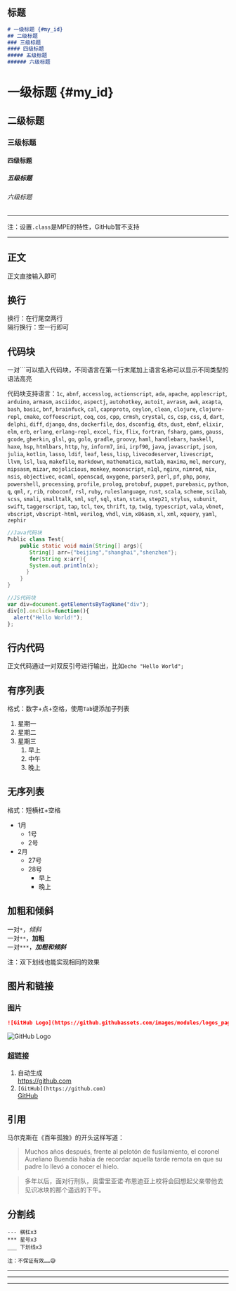 ## 标题
```markdown
# 一级标题 {#my_id}
## 二级标题
### 三级标题
#### 四级标题
##### 五级标题
###### 六级标题
```
# 一级标题 {#my_id}
## 二级标题
### 三级标题
#### 四级标题
##### 五级标题
###### 六级标题
***
注：设置`.class`是MPE的特性，GitHub暂不支持  
***
## 正文
正文直接输入即可  

## 换行
换行：在行尾空两行  
隔行换行：空一行即可

## 代码块
一对```可以插入代码块，不同语言在第一行末尾加上语言名称可以显示不同类型的语法高亮

代码块支持语言：`1c`, `abnf`, `accesslog`, `actionscript`, `ada`, `apache`, `applescript`, `arduino`, `armasm`, `asciidoc`, `aspectj`, `autohotkey`, `autoit`, `avrasm`, `awk`, `axapta`, `bash`, `basic`, `bnf`, `brainfuck`, `cal`, `capnproto`, `ceylon`, `clean`, `clojure`, `clojure-repl`, `cmake`, `coffeescript`, `coq`, `cos`, `cpp`, `crmsh`, `crystal`, `cs`, `csp`, `css`, `d`, `dart`, `delphi`, `diff`, `django`, `dns`, `dockerfile`, `dos`, `dsconfig`, `dts`, `dust`, `ebnf`, `elixir`, `elm`, `erb`, `erlang`, `erlang-repl`, `excel`, `fix`, `flix`, `fortran`, `fsharp`, `gams`, `gauss`, `gcode`, `gherkin`, `glsl`, `go`, `golo`, `gradle`, `groovy`, `haml`, `handlebars`, `haskell`, `haxe`, `hsp`, `htmlbars`, `http`, `hy`, `inform7`, `ini`, `irpf90`, `java`, `javascript`, `json`, `julia`, `kotlin`, `lasso`, `ldif`, `leaf`, `less`, `lisp`, `livecodeserver`, `livescript`, `llvm`, `lsl`, `lua`, `makefile`, `markdown`, `mathematica`, `matlab`, `maxima`, `mel`, `mercury`, `mipsasm`, `mizar`, `mojolicious`, `monkey`, `moonscript`, `n1ql`, `nginx`, `nimrod`, `nix`, `nsis`, `objectivec`, `ocaml`, `openscad`, `oxygene`, `parser3`, `perl`, `pf`, `php`, `pony`, `powershell`, `processing`, `profile`, `prolog`, `protobuf`, `puppet`, `purebasic`, `python`, `q`, `qml`, `r`, `rib`, `roboconf`, `rsl`, `ruby`, `ruleslanguage`, `rust`, `scala`, `scheme`, `scilab`, `scss`, `smali`, `smalltalk`, `sml`, `sqf`, `sql`, `stan`, `stata`, `step21`, `stylus`, `subunit`, `swift`, `taggerscript`, `tap`, `tcl`, `tex`, `thrift`, `tp`, `twig`, `typescript`, `vala`, `vbnet`, `vbscript`, `vbscript-html`, `verilog`, `vhdl`, `vim`, `x86asm`, `xl`, `xml`, `xquery`, `yaml`, `zephir`

```java
//Java代码块
Public class Test{
    public static void main(String[] args){
       String[] arr={"beijing","shanghai","shenzhen"};
       for(String x:arr){
       System.out.println(x);
      }
    }
}
```
```js
//JS代码块
var div=document.getElementsByTagName("div");
div[0].onclick=function(){
  alert("Hello World!");
};
```

## 行内代码
正文代码通过一对双反引号进行输出，比如``echo "Hello World";``

## 有序列表
格式：数字+点+空格，使用``Tab``键添加子列表
1. 星期一
2. 星期二
3. 星期三
   1. 早上
   2. 中午
   3. 晚上

## 无序列表
格式：短横杠+空格
- 1月
  - 1号
  - 2号
- 2月
  - 27号
  - 28号
    - 早上
    - 晚上

## 加粗和倾斜
一对``*``，*倾斜*  
一对``**``，**加粗**  
一对``***``，***加粗和倾斜***

注：双下划线也能实现相同的效果

## 图片和链接
### 图片
```markdown
![GitHub Logo](https://github.githubassets.com/images/modules/logos_page/GitHub-Mark.png)
```
![GitHub Logo](https://github.githubassets.com/images/modules/logos_page/GitHub-Mark.png)

### 超链接
1. 自动生成  
https://github.com
2. ``[GitHub](https://github.com)``  
[GitHub](https://github.com)

## 引用
马尔克斯在《百年孤独》的开头这样写道： 
> Muchos años después, frente al pelotón de fusilamiento, el coronel Aureliano Buendía había de
recordar aquella tarde remota en que su padre lo llevó a conocer el hielo.  

> 多年以后，面对行刑队，奥雷里亚诺·布恩迪亚上校将会回想起父亲带他去见识冰块的那个遥远的下午。

## 分割线
```
--- 横杠x3
*** 星号x3
___ 下划线x3

注：不保证有效……😅
```
---
***
___